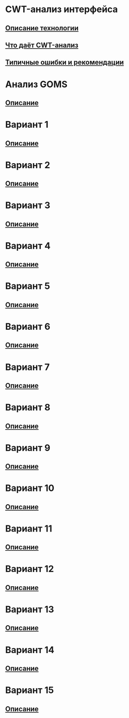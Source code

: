 # CWT-анализ интерфейса
## [Описание технологии](chapter11.html)
## [Что даёт CWT-анализ](chapter12.html)
## [Типичные ошибки и рекомендации](chapter13.html)
# Анализ GOMS
## [Описание](chapter21.html)
# Вариант 1
## [Описание](variant1.html)
# Вариант 2
## [Описание](variant2.html)
# Вариант 3
## [Описание](variant3.html)
# Вариант 4
## [Описание](variant4.html)
# Вариант 5
## [Описание](variant5.html)
# Вариант 6
## [Описание](variant6.html)
# Вариант 7
## [Описание](variant7.html)
# Вариант 8
## [Описание](variant8.html)
# Вариант 9
## [Описание](variant9.html)
# Вариант 10
## [Описание](variant10.html)
# Вариант 11
## [Описание](variant11.html)
# Вариант 12
## [Описание](variant12.html)
# Вариант 13
## [Описание](variant13.html)
# Вариант 14
## [Описание](variant14.html)
# Вариант 15
## [Описание](variant15.html)